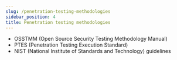 ```yaml
---
slug: /penetration-testing-methodologies
sidebar_position: 4
title: Penetration testing methodologies
---
```



- OSSTMM (Open Source Security Testing Methodology Manual)
- PTES (Penetration Testing Execution Standard)
- NIST (National Institute of Standards and Technology) guidelines

